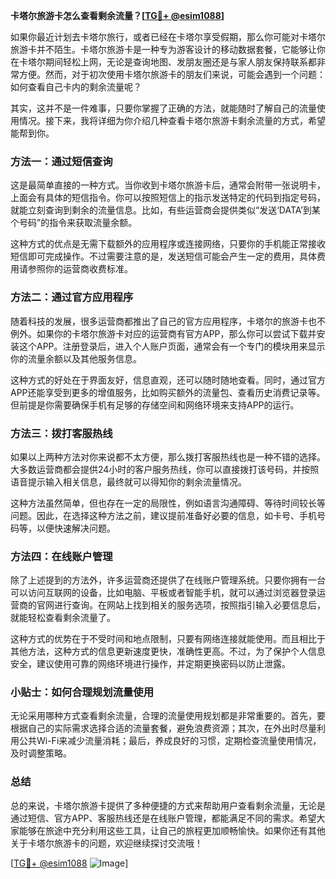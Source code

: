 **卡塔尔旅游卡怎么查看剩余流量？[[TG💪+ @esim1088](https://t.me/s/esim1088)]**

如果你最近计划去卡塔尔旅行，或者已经在卡塔尔享受假期，那么你可能对卡塔尔旅游卡并不陌生。卡塔尔旅游卡是一种专为游客设计的移动数据套餐，它能够让你在卡塔尔期间轻松上网，无论是查询地图、发朋友圈还是与家人朋友保持联系都非常方便。然而，对于初次使用卡塔尔旅游卡的朋友们来说，可能会遇到一个问题：如何查看自己卡内的剩余流量呢？

其实，这并不是一件难事，只要你掌握了正确的方法，就能随时了解自己的流量使用情况。接下来，我将详细为你介绍几种查看卡塔尔旅游卡剩余流量的方式，希望能帮到你。

### 方法一：通过短信查询

这是最简单直接的一种方式。当你收到卡塔尔旅游卡后，通常会附带一张说明卡，上面会有具体的短信指令。你可以按照短信上的指示发送特定的代码到指定号码，就能立刻查询到剩余的流量信息。比如，有些运营商会提供类似“发送‘DATA’到某个号码”的指令来获取流量余额。

这种方式的优点是无需下载额外的应用程序或连接网络，只要你的手机能正常接收短信即可完成操作。不过需要注意的是，发送短信可能会产生一定的费用，具体费用请参照你的运营商收费标准。

### 方法二：通过官方应用程序

随着科技的发展，很多运营商都推出了自己的官方应用程序，卡塔尔的旅游卡也不例外。如果你的卡塔尔旅游卡对应的运营商有官方APP，那么你可以尝试下载并安装这个APP。注册登录后，进入个人账户页面，通常会有一个专门的模块用来显示你的流量余额以及其他服务信息。

这种方式的好处在于界面友好，信息直观，还可以随时随地查看。同时，通过官方APP还能享受到更多的增值服务，比如购买额外的流量包、查看历史消费记录等。但前提是你需要确保手机有足够的存储空间和网络环境来支持APP的运行。

### 方法三：拨打客服热线

如果以上两种方法对你来说都不太方便，那么拨打客服热线也是一种不错的选择。大多数运营商都会提供24小时的客户服务热线，你可以直接拨打该号码，并按照语音提示输入相关信息，最终就可以得知你的剩余流量情况。

这种方法虽然简单，但也存在一定的局限性，例如语言沟通障碍、等待时间较长等问题。因此，在选择这种方法之前，建议提前准备好必要的信息，如卡号、手机号码等，以便快速解决问题。

### 方法四：在线账户管理

除了上述提到的方法外，许多运营商还提供了在线账户管理系统。只要你拥有一台可以访问互联网的设备，比如电脑、平板或者智能手机，就可以通过浏览器登录运营商的官网进行查询。在网站上找到相关的服务选项，按照指引输入必要信息后，就能轻松查看剩余流量了。

这种方式的优势在于不受时间和地点限制，只要有网络连接就能使用。而且相比于其他方法，这种方式的信息更新速度更快，准确性更高。不过，为了保护个人信息安全，建议使用可靠的网络环境进行操作，并定期更换密码以防止泄露。

### 小贴士：如何合理规划流量使用

无论采用哪种方式查看剩余流量，合理的流量使用规划都是非常重要的。首先，要根据自己的实际需求选择合适的流量套餐，避免浪费资源；其次，在外出时尽量利用公共Wi-Fi来减少流量消耗；最后，养成良好的习惯，定期检查流量使用情况，及时调整策略。

### 总结

总的来说，卡塔尔旅游卡提供了多种便捷的方式来帮助用户查看剩余流量，无论是通过短信、官方APP、客服热线还是在线账户管理，都能满足不同的需求。希望大家能够在旅途中充分利用这些工具，让自己的旅程更加顺畅愉快。如果你还有其他关于卡塔尔旅游卡的问题，欢迎继续探讨交流哦！

[[TG💪+ @esim1088](https://t.me/s/esim1088) ![Image](https://i.postimg.cc/4NQfJmqS/Snipaste-2025-05-13-00-14-12.png)]